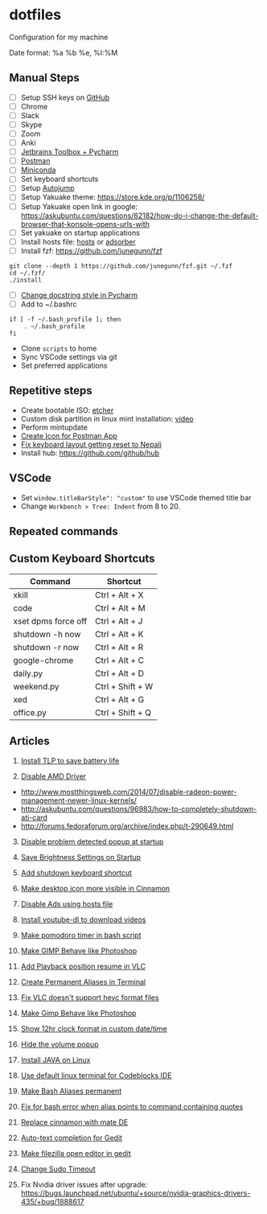 # dotfiles

Configuration for my machine

Date format: %a %b %e, %I:%M

## Manual Steps

- [ ] Setup SSH keys on [GitHub](https://github.com/settings/keys)
- [ ] Chrome
- [ ] Slack
- [ ] Skype
- [ ] Zoom
- [ ] Anki
- [ ] [Jetbrains Toolbox + Pycharm](https://www.jetbrains.com/toolbox-app/)
- [ ] [Postman](https://app.getpostman.com/app/download/linux64)
- [ ] [Miniconda](https://docs.conda.io/projects/conda/en/latest/user-guide/install/linux.html#install-linux-silent)
- [ ] Set keyboard shortcuts
- [ ] Setup [Autojump](https://www.linode.com/docs/tools-reference/tools/faster-file-navigation-with-autojump/#debian-ubuntu)
- [ ] Setup Yakuake theme: https://store.kde.org/p/1106258/
- [ ] Setup Yakuake open link in google: https://askubuntu.com/questions/62182/how-do-i-change-the-default-browser-that-konsole-opens-urls-with
- [ ] Set yakuake on startup applications
- [ ] Install hosts file: [hosts](https://github.com/StevenBlack/hosts) or [adsorber](https://github.com/stablestud/adsorber#portable-mode)
- [ ] Install fzf: https://github.com/junegunn/fzf

```shell
git clone --depth 1 https://github.com/junegunn/fzf.git ~/.fzf
cd ~/.fzf/
./install
```

- [ ] [Change docstring style in Pycharm](https://intellij-support.jetbrains.com/hc/en-us/community/posts/115000784410-how-to-change-pycharm-default-commenting-style-for-function-)
- [ ] Add to ~/.bashrc

```
if [ -f ~/.bash_profile ]; then
    . ~/.bash_profile
fi
```

- Clone `scripts` to home
- Sync VSCode settings via git
- Set preferred applications

## Repetitive steps

- Create bootable ISO: [etcher](https://github.com/balena-io/etcher)
- Custom disk partition in linux mint installation: [video](https://youtu.be/Nps2RF8fq18)
- Perform mintupdate
- [Create Icon for Postman App](https://medium.com/@canoodle/adding-icon-launcher-for-postman-native-app-in-ubuntu-a48a3917c786)
- [Fix keyboard layout getting reset to Nepali](https://forums.linuxmint.com/viewtopic.php?f=208&t=169930#p873888)
- Install hub: https://github.com/github/hub

## VSCode

- Set `window.titleBarStyle": "custom"` to use VSCode themed title bar
- Change `Workbench > Tree: Indent` from 8 to 20.

## Repeated commands

## Custom Keyboard Shortcuts

| Command             | Shortcut         |
| ------------------- | ---------------- |
| xkill               | Ctrl + Alt + X   |
| code                | Ctrl + Alt + M   |
| xset dpms force off | Ctrl + Alt + J   |
| shutdown -h now     | Ctrl + Alt + K   |
| shutdown -r now     | Ctrl + Alt + R   |
| google-chrome       | Ctrl + Alt + C   |
| daily.py            | Ctrl + Alt + D   |
| weekend.py          | Ctrl + Shift + W |
| xed                 | Ctrl + Alt + G   |
| office.py           | Ctrl + Shift + Q |

## Articles

1.  [Install TLP to save battery life](http://linrunner.de/en/tlp/docs/tlp-faq.html)

2.  [Disable AMD Driver](#)

- http://www.mostthingsweb.com/2014/07/disable-radeon-power-management-newer-linux-kernels/
- http://askubuntu.com/questions/96983/how-to-completely-shutdown-ati-card
- http://forums.fedoraforum.org/archive/index.php/t-290649.html

3.  [Disable problem detected popup at startup](http://askubuntu.com/questions/133385/getting-system-program-problem-detected-pops-up-regularly-after-upgrade)

4.  [Save Brightness Settings on Startup](http://askubuntu.com/questions/151651/brightness-is-reset-to-maximum-on-every-restart/227553#227553)

5.  [Add shutdown keyboard shortcut](https://amitness.com/ubuntu-keyboard-shortcut#ubuntu-keyboard-shortcut)

6.  [Make desktop icon more visible in Cinnamon](http://forums.fedoraforum.org/showthread.php?t=300371)

7.  [Disable Ads using hosts file](http://winhelp2002.mvps.org/hosts.txt)

8.  [Install youtube-dl to download videos](https://rg3.github.io/youtube-dl/download.html)

9.  [Make pomodoro timer in bash script](http://superuser.com/questions/224265/pomodoro-timer-for-linux)

10. [Make GIMP Behave like Photoshop](http://www.noobslab.com/2014/03/give-new-looks-to-gimp-image-editor.html)

11. [Add Playback position resume in VLC](http://www.webupd8.org/2014/07/make-vlc-automatically-save-restore.html)

12. [Create Permanent Aliases in Terminal](http://askubuntu.com/a/17538)

13. [Fix VLC doesn't support hevc format files](http://www.unixmen.com/fix-vlc-not-support-audio-video-format-hevc/)

14. [Make Gimp Behave like Photoshop](http://www.noobslab.com/2014/03/give-new-looks-to-gimp-image-editor.html)

15. [Show 12hr clock format in custom date/time](http://forums.linuxmint.com/viewtopic.php?f=208&t=92900#p532984)

16. [Hide the volume popup](http://forums.linuxmint.com/viewtopic.php?f=206&t=145722)

17. [Install JAVA on Linux](http://community.linuxmint.com/tutorial/view/1372)

18. [Use default linux terminal for Codeblocks IDE](http://ubuntuforums.org/showthread.php?t=1464940)

19. [Make Bash Aliases permanent](http://askubuntu.com/questions/17536/how-do-i-create-a-permanent-bash-alias)

20. [Fix for bash error when alias points to command containing quotes](http://stackoverflow.com/questions/1250079/how-to-escape-single-quotes-within-single-quoted-strings)

21. [Replace cinnamon with mate DE](https://www.reddit.com/r/linux/comments/29x2gs/mint_17_how_does_one_replace_cinamon_with_mate/)

22. [Auto-text completion for Gedit](https://github.com/nymanjens/gedit-intelligent-text-completion)

23. [Make filezilla open editor in gedit](http://superuser.com/questions/159846/change-filezilla-settings-in-ubuntu-linux-so-view-edit-uses-gedit)

24. [Change Sudo Timeout](http://itsfoss.com/change-sudo-password-timeout-ubuntu/)

25. Fix Nvidia driver issues after upgrade: https://bugs.launchpad.net/ubuntu/+source/nvidia-graphics-drivers-435/+bug/1888617
